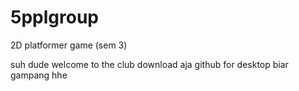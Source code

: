 # 5pplgroup
2D platformer game  (sem 3)

suh dude welcome to the club
download aja github for desktop biar gampang hhe

